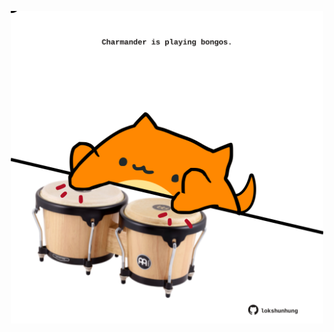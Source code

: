 <!-- built at 04/10/2024, 08:00:44 UTC -->
<p align="center">
  <img width="500" height="500" src="./ReadmeImage.svg">
</p>
